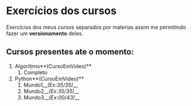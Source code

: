# Exercícios dos cursos

Exercícios dos meus cursos separados por materias assim me permitindo fazer um **versionamento** deles.

## Cursos presentes ate o momento:

1. Algoritimo**(CursoEmVideo)**
    1. Completo
2. Python**(CursoEmVideo)**
    1. Mundo1__*(Ex:35/35)*__
    2. Mundo2__*(Ex:35/35)*__
    3. Mundo3__*(Ex:00/43)*__
